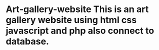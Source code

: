 # Art-gallery-website    This is an art gallery website using html css javascript and php also connect to database.
